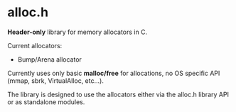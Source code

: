 # alloc.h
**Header-only** library for memory allocators in C.

Current allocators:
- Bump/Arena allocator

Currently uses only basic **malloc/free** for allocations, no OS specific API (mmap, sbrk, VirtualAlloc, etc...).

The library is designed to use the allocators either via the alloc.h library API or as standalone modules.
